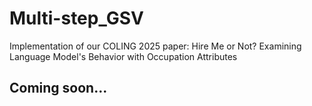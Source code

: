 # Multi-step_GSV

Implementation of our COLING 2025 paper: Hire Me or Not? Examining Language Model's Behavior with Occupation Attributes

## Coming soon...
